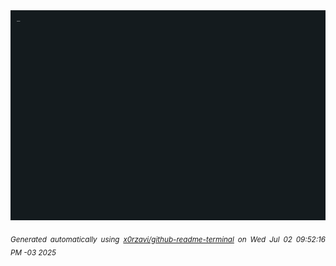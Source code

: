 <div align="justify">
<picture>
    <source media="(prefers-color-scheme: dark)" srcset="./output.gif">
    <source media="(prefers-color-scheme: light)" srcset="./output.gif">
    <img alt="GIFOS" src="output.gif">
</picture>

<sub><i>Generated automatically using [x0rzavi/github-readme-terminal](https://github.com/x0rzavi/github-readme-terminal) on Wed Jul 02 09:52:16 PM -03 2025</i></sub>

<!-- <details>
<summary>More details</summary>

</details> -->
</div>

<!-- Image deletion URL: NONE -->